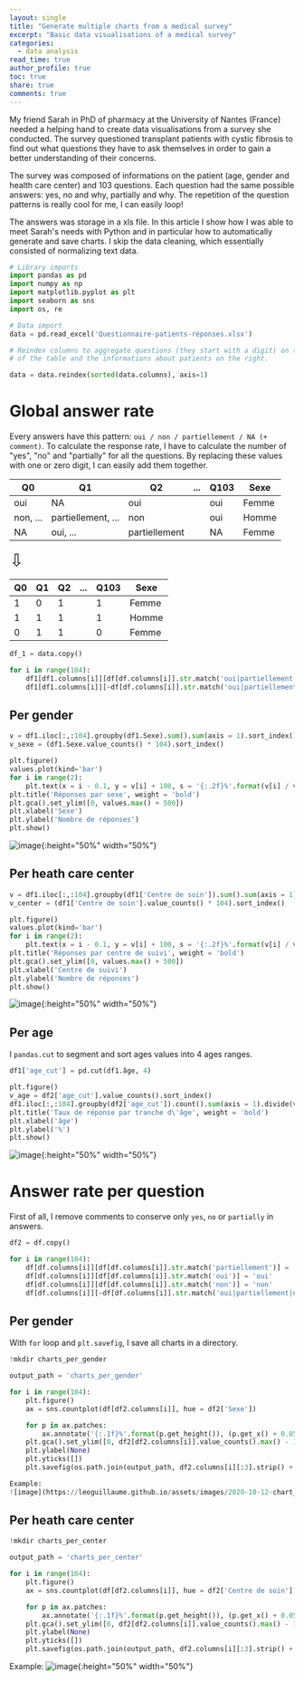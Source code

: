 ```yaml
---
layout: single
title: "Generate multiple charts from a medical survey"
excerpt: "Basic data visualisations of a medical survey"
categories:
  - data analysis
read_time: true
author_profile: true
toc: true
share: true
comments: true
---
```

My friend Sarah in PhD of pharmacy at the University of Nantes (France) needed a helping hand to create data visualisations from a survey she conducted. The survey questioned transplant patients with cystic fibrosis to find out what questions they have to ask themselves in order to gain a better understanding of their concerns.

The survey was composed of informations on the patient (age, gender and health care center) and 103 questions. Each question had the same possible answers: yes, no and why, partially and why. The repetition of the question patterns is really cool for me, I can easily loop!

The answers was storage in a xls file. In this article I show how I was able to meet Sarah's needs with Python and in particular how to automatically generate and save charts. I skip the data cleaning, which essentially consisted of normalizing text data.

```python
# Library imports
import pandas as pd
import numpy as np
import matplotlib.pyplot as plt
import seaborn as sns
import os, re

# Data import
data = pd.read_excel('Questionnaire-patients-réponses.xlsx')

# Reindex columns to aggregate questions (they start with a digit) on the left
# of the table and the informations about patients on the right.

data = data.reindex(sorted(data.columns), axis=1)
```

# Global answer rate

Every answers have this pattern: `oui / non / partiellement / NA (+ comment)`. To calculate
the response rate, I have to calculate the number of "yes", "no" and "partially" for all the questions.
By replacing these values with one or zero digit, I can easily add them together.


| Q0       | Q1                 | Q2            | ... | Q103 | Sexe  |
|----------|--------------------|---------------|-----|------|-------|
| oui      | NA                | oui           |     | oui  | Femme |
| non, ... | partiellement, ... | non           |     | oui  | Homme |
| NA     | oui, ...           | partiellement |     | NA  | Femme |

<span style='font-size:30px;'>&#8681;</span>

| Q0      | Q1                | Q2            | ... | Q103 | Sexe  |
|----------|--------------------|---------------|-----|------|-------|
| 1    | 0                | 1          |     | 1 | Femme |
| 1| 1 | 1          |     | 1  | Homme |
|0     |1          | 1 |     | 0 | Femme |

```python
df_1 = data.copy()

for i in range(104):
    df1[df1.columns[i]][df[df.columns[i]].str.match('oui|partiellement|non')] = 1
    df1[df1.columns[i]][~df[df.columns[i]].str.match('oui|partiellement|non')] = 0
```

## Per gender
```python
v = df1.iloc[:,:104].groupby(df1.Sexe).sum().sum(axis = 1).sort_index()
v_sexe = (df1.Sexe.value_counts() * 104).sort_index()

plt.figure()
values.plot(kind='bar')
for i in range(2):
    plt.text(x = i - 0.1, y = v[i] + 100, s = '{:.2f}%'.format(v[i] / v_sexe[i]))
plt.title('Réponses par sexe', weight = 'bold')
plt.gca().set_ylim([0, values.max() + 500])
plt.xlabel('Sexe')
plt.ylabel('Nombre de réponses')
plt.show()
```
![image](https://leoguillaume.github.io/assets/images/2020-10-12-chart_3.png){:height="50%" width="50%"}

## Per heath care center
```python
v = df1.iloc[:,:104].groupby(df1['Centre de soin']).sum().sum(axis = 1).sort_index()
v_center = (df1['Centre de soin'].value_counts() * 104).sort_index()

plt.figure()
values.plot(kind='bar')
for i in range(2):
    plt.text(x = i - 0.1, y = v[i] + 100, s = '{:.2f}%'.format(v[i] / v_center[i]))
plt.title('Réponses par centre de suivi', weight = 'bold')
plt.gca().set_ylim([0, values.max() + 500])
plt.xlabel('Centre de suivi')
plt.ylabel('Nombre de réponses')
plt.show()
```
![image](https://leoguillaume.github.io/assets/images/2020-10-12-chart_2.png){:height="50%" width="50%"}

## Per age

I `pandas.cut` to segment and sort ages values into 4 ages ranges.

```python
df1['age_cut'] = pd.cut(df1.âge, 4)

plt.figure()
v_age = df2['age_cut'].value_counts().sort_index()
df1.iloc[:,:104].groupby(df2['age_cut']).count().sum(axis = 1).divide(v_age).plot(kind = "bar")
plt.title('Taux de réponse par tranche d\'âge', weight = 'bold')
plt.xlabel('âge')
plt.ylabel('%')
plt.show()
```
![image](https://leoguillaume.github.io/assets/images/2020-10-12-chart_3.png){:height="50%" width="50%"}

# Answer rate per question

First of all, I remove comments to conserve only `yes`, `no` or `partially` in answers.

```python
df2 = df.copy()

for i in range(104):
    df[df.columns[i]][df[df.columns[i]].str.match('partiellement')] = 'partiellement'
    df[df.columns[i]][df[df.columns[i]].str.match('oui')] = 'oui'
    df[df.columns[i]][df[df.columns[i]].str.match('non')] = 'non'
    df[df.columns[i]][~df[df.columns[i]].str.match('oui|partiellement|non')] = 'NA'
```

## Per gender

With `for` loop and `plt.savefig`, I save all charts in a directory.

```python
!mkdir charts_per_gender

output_path = 'charts_per_gender'

for i in range(104):
    plt.figure()
    ax = sns.countplot(df[df2.columns[i]], hue = df2['Sexe'])

    for p in ax.patches:
        ax.annotate('{:.1f}%'.format(p.get_height()), (p.get_x() + 0.05, p.get_height() + 0.4))
    plt.gca().set_ylim([0, df2[df2.columns[i]].value_counts().max() - 10])
    plt.ylabel(None)
    plt.yticks([])
    plt.savefig(os.path.join(output_path, df2.columns[i][:3].strip() + '.png')) # 'question_number.png'

Example:
![image](https://leoguillaume.github.io/assets/images/2020-10-12-chart_4.png){:height="50%" width="50%"}
```

## Per heath care center

```python
!mkdir charts_per_center

output_path = 'charts_per_center'

for i in range(104):
    plt.figure()
    ax = sns.countplot(df[df2.columns[i]], hue = df2['Centre de soin'])

    for p in ax.patches:
        ax.annotate('{:.1f}%'.format(p.get_height()), (p.get_x() + 0.05, p.get_height() + 0.4))
    plt.gca().set_ylim([0, df2[df2.columns[i]].value_counts().max() - 10])
    plt.ylabel(None)
    plt.yticks([])
    plt.savefig(os.path.join(output_path, df2.columns[i][:3].strip() + '.png')) # 'question_number.png'
```
Example:
![image](https://leoguillaume.github.io/assets/images/2020-10-12-chart_5.png){:height="50%" width="50%"}
